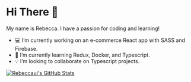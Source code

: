 # Hi There 💾

My name is Rebecca. I have a passion for coding and learning!

- 💻 I’m currently working on an e-commerce React app with SASS and Firebase.
- 🌱 I’m currently learning Redux, Docker, and Typescript.
- 💡 I’m looking to collaborate on Typescript projects.

[![Rebeccaui's GitHub Stats](https://github-readme-stats.vercel.app/api?username=rebeccaui&count_private=true)](https://github.com/rebeccaui/github-readme-stats)

<!--
**rebeccaui/rebeccaui** is a ✨ _special_ ✨ repository because its `README.md` (this file) appears on your GitHub profile.
- 🤔 I’m looking for help with ...
- 💬 Ask me about ...
- 📫 How to reach me: ...
- 😄 Pronouns: ...
- ⚡ Fun fact: ...
-->
